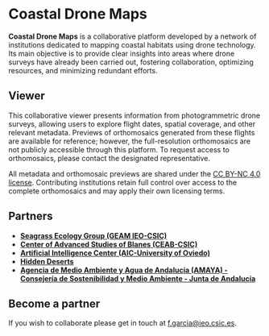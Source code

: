 # Coastal Drone Maps

**Coastal Drone Maps** is a collaborative platform developed by a network of institutions dedicated to mapping coastal habitats using drone technology. Its main objective is to provide clear insights into areas where drone surveys have already been carried out, fostering collaboration, optimizing resources, and minimizing redundant efforts.

## Viewer
This collaborative viewer presents information from photogrammetric drone surveys, allowing users to explore flight dates, spatial coverage, and other relevant metadata. Previews of orthomosaics generated from these flights are available for reference; however, the full-resolution orthomosaics are not publicly accessible through this platform. To request access to orthomosaics, please contact the designated representative.

All metadata and orthomosaic previews are shared under the [CC BY-NC 4.0 license](https://creativecommons.org/licenses/by-nc/4.0/deed.en). Contributing institutions retain full control over access to the complete orthomosaics and may apply their own licensing terms.


## Partners
- **[Seagrass Ecology Group (GEAM IEO-CSIC)](https://www.ieo.es/es/)**
- **[Center of Advanced Studies of Blanes (CEAB-CSIC)](https://www.ceab.csic.es)**
- **[Artificial Intelligence Center (AIC-University of Oviedo)](https://www.aic.uniovi.es)**
- **[Hidden Deserts](https://hiddendeserts.com)**
- **[Agencia de Medio Ambiente y Agua de Andalucía (AMAYA) - Consejería de Sostenibilidad y Medio Ambiente - Junta de Andalucía](https://www.juntadeandalucia.es/organismos/amaya.html)**

## Become a partner

If you wish to collaborate please get in touch at f.garcia@ieo.csic.es.
